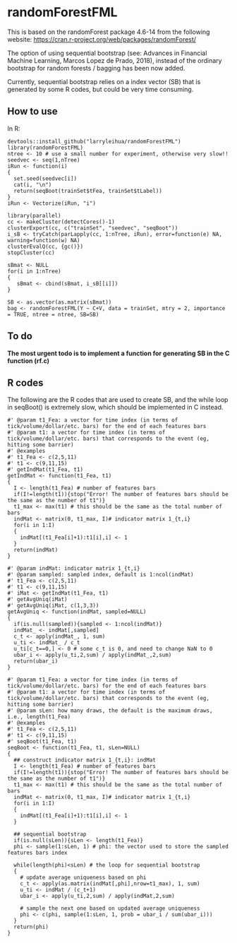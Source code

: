 # randomForestFML

This is based on the randomForest package 4.6-14 from the following website:
https://cran.r-project.org/web/packages/randomForest/

The option of using sequential bootstrap (see: Advances in Financial Machine Learning, Marcos Lopez de Prado, 2018),
instead of the ordinary bootstrap for random forests / bagging has been now added.

Currently, sequential bootstrap relies on a index vector (SB) that is generated by some R codes, but could be very time consuming.

## How to use

In R:

```{r}
devtools::install_github("larryleihua/randomForestFML")
library(randomForestFML)
ntree <- 10 # use a small number for experiment, otherwise very slow!!
seedvec <- seq(1,nTree)
iRun <- function(i)
{
  set.seed(seedvec[i])
  cat(i, "\n")
  return(seqBoot(trainSet$tFea, trainSet$tLabel))
}
iRun <- Vectorize(iRun, "i")
    
library(parallel)
cc <- makeCluster(detectCores()-1)
clusterExport(cc, c("trainSet", "seedvec", "seqBoot"))
i_sB <- tryCatch(parLapply(cc, 1:nTree, iRun), error=function(e) NA, warning=function(w) NA)
clusterEvalQ(cc, {gc()})
stopCluster(cc)
    
sBmat <- NULL
for(i in 1:nTree)
{
   sBmat <- cbind(sBmat, i_sB[[i]])
}

SB <- as.vector(as.matrix(sBmat)) 
bag <- randomForestFML(Y ~ C+V, data = trainSet, mtry = 2, importance = TRUE, ntree = ntree, SB=SB)

```

## To do
__The most urgent todo is to implement a function for generating SB in the C function (rf.c)__


## R codes

The following are the R codes that are used to create SB, and the while loop in seqBoot() is extremely slow, which should be implemented in C instead.

```{r}
#' @param t1_Fea: a vector for time index (in terms of tick/volume/dollar/etc. bars) for the end of each features bars
#' @param t1: a vector for time index (in terms of tick/volume/dollar/etc. bars) that corresponds to the event (eg, hitting some barrier)
#' @examples
#' t1_Fea <- c(2,5,11)
#' t1 <- c(9,11,15)
#' getIndMat(t1_Fea, t1)
getIndMat <- function(t1_Fea, t1)
{
  I <- length(t1_Fea) # number of features bars
  if(I!=length(t1)){stop("Error! The number of features bars should be the same as the number of t1")}
  t1_max <- max(t1) # this should be the same as the total number of bars
  indMat <- matrix(0, t1_max, I)# indicator matrix 1_{t,i}
  for(i in 1:I)
  {
    indMat[(t1_Fea[i]+1):t1[i],i] <- 1
  }
  return(indMat)
}

#' @param indMat: indicator matrix 1_{t,i}
#' @param sampled: sampled index, default is 1:ncol(indMat)
#' t1_Fea <- c(2,5,11)
#' t1 <- c(9,11,15)
#' iMat <- getIndMat(t1_Fea, t1)
#' getAvgUniq(iMat)
#' getAvgUniq(iMat, c(1,3,3))
getAvgUniq <- function(indMat, sampled=NULL)
{
  if(is.null(sampled)){sampled <- 1:ncol(indMat)}
  indMat_ <- indMat[,sampled]
  c_t <- apply(indMat_, 1, sum)
  u_ti <- indMat_ / c_t
  u_ti[c_t==0,] <- 0 # some c_t is 0, and need to change NaN to 0
  ubar_i <- apply(u_ti,2,sum) / apply(indMat_,2,sum)
  return(ubar_i)
}

#' @param t1_Fea: a vector for time index (in terms of tick/volume/dollar/etc. bars) for the end of each features bars
#' @param t1: a vector for time index (in terms of tick/volume/dollar/etc. bars) that corresponds to the event (eg, hitting some barrier)
#' @param sLen: how many draws, the default is the maximum draws, i.e., length(t1_Fea)
#' @examples
#' t1_Fea <- c(2,5,11)
#' t1 <- c(9,11,15)
#' seqBoot(t1_Fea, t1)
seqBoot <- function(t1_Fea, t1, sLen=NULL)
{
  ## construct indicator matrix 1_{t,i}: indMat
  I <- length(t1_Fea) # number of features bars
  if(I!=length(t1)){stop("Error! The number of features bars should be the same as the number of t1")}
  t1_max <- max(t1) # this should be the same as the total number of bars
  indMat <- matrix(0, t1_max, I)# indicator matrix 1_{t,i}
  for(i in 1:I)
  {
    indMat[(t1_Fea[i]+1):t1[i],i] <- 1
  }
 
  ## sequential bootstrap
  if(is.null(sLen)){sLen <- length(t1_Fea)}
  phi <- sample(1:sLen, 1) # phi: the vector used to store the sampled features bars index
 
  while(length(phi)<sLen) # the loop for sequential bootstrap
  {
    # update average uniqueness based on phi
    c_t <- apply(as.matrix(indMat[,phi],nrow=t1_max), 1, sum)
    u_ti <- indMat / (c_t+1)
    ubar_i <- apply(u_ti,2,sum) / apply(indMat,2,sum)
   
    # sample the next one based on updated average uniqueness
    phi <- c(phi, sample(1:sLen, 1, prob = ubar_i / sum(ubar_i)))
  }
  return(phi)
}
```

